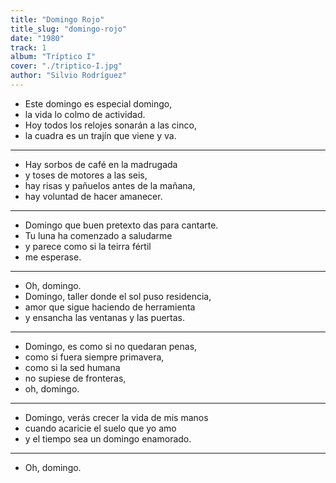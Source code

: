 ```yaml
---
title: "Domingo Rojo"
title_slug: "domingo-rojo"
date: "1980"
track: 1
album: "Tríptico I"
cover: "./triptico-I.jpg"
author: "Silvio Rodríguez"
---
```


- Este domingo es especial domingo,
- la vida lo colmo de actividad.
- Hoy todos los relojes sonarán a las cinco,
- la cuadra es un trajín que viene y va.

---

- Hay sorbos de café en la madrugada
- y toses de motores a las seis,
- hay risas y pañuelos antes de la mañana,
- hay voluntad de hacer amanecer.

---

- Domingo que buen pretexto das para cantarte.
- Tu luna ha comenzado a saludarme
- y parece como si la teirra fértil
- me esperase.

---

- Oh, domingo.
- Domingo, taller donde el sol puso residencia,
- amor que sigue haciendo de herramienta
- y ensancha las ventanas y las puertas.

---

- Domingo, es como si no quedaran penas,
- como si fuera siempre primavera,
- como si la sed humana
- no supiese de fronteras,
- oh, domingo.

---

- Domingo, verás crecer la vida de mis manos
- cuando acaricie el suelo que yo amo
- y el tiempo sea un domingo enamorado.

---

- Oh, domingo.

